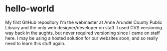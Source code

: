 # hello-world
My first GitHub repository
I'm the webmaster at Anne Arundel County Public Library and the only web designer/developer on staff. I used CVS versioning way back in the aughts, but never required versioning since I came on staff here. I may be using a hosted solution for our websites soon, and so really need to learn this stuff again.

